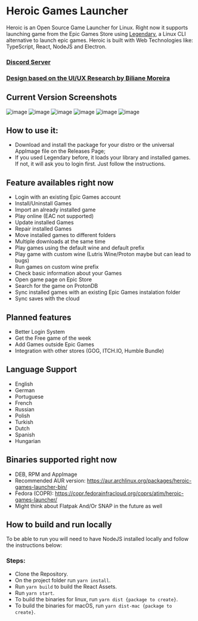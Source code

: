 # Heroic Games Launcher

Heroic is an Open Source Game Launcher for Linux.
Right now it supports launching game from the Epic Games Store using [Legendary](https://github.com/derrod/legendary), a Linux CLI alternative to launch epic games.
Heroic is built with Web Technologies like: TypeScript, React, NodeJS and Electron.

### [Discord Server](https://discord.gg/rHJ2uqdquK)

### [Design based on the UI/UX Research by Biliane Moreira ](https://bilianemoreira.com/heroic-game-launcher-for-linux)

## Current Version Screenshots

![image](https://user-images.githubusercontent.com/26871415/108600496-bcd0f980-7397-11eb-86d0-95e4f9aa6125.png)
![image](https://user-images.githubusercontent.com/26871415/108600444-898e6a80-7397-11eb-961e-b8ee5ad5e3a3.png)
![image](https://user-images.githubusercontent.com/26871415/108600533-f6096980-7397-11eb-8272-5105f75d92c8.png)
![image](https://user-images.githubusercontent.com/26871415/108600451-8eebb500-7397-11eb-966a-70849a589902.png)
![image](https://user-images.githubusercontent.com/26871415/108600462-a460df00-7397-11eb-8a42-cde5b9b2744c.png)
![image](https://user-images.githubusercontent.com/26871415/108600516-e2f69980-7397-11eb-8b96-513729859b86.png)

## How to use it:

- Download and install the package for your distro or the universal AppImage file on the Releases Page;
- If you used Legendary before, it loads your library and installed games. If not, it will ask you to login first. Just follow the instructions.

## Feature availables right now

- Login with an existing Epic Games account
- Install/Uninstall Games
- Import an already installed game
- Play online (EAC not supported)
- Update installed Games
- Repair installed Games
- Move installed games to different folders
- Multiple downloads at the same time
- Play games using the default wine and default prefix
- Play game with custom wine (Lutris Wine/Proton maybe but can lead to bugs)
- Run games on custom wine prefix
- Check basic information about your Games
- Open game page on Epic Store
- Search for the game on ProtonDB
- Sync installed games with an existing Epic Games instalation folder
- Sync saves with the cloud

## Planned features

- Better Login System
- Get the Free game of the week
- Add Games outside Epic Games
- Integration with other stores (GOG, ITCH.IO, Humble Bundle)

## Language Support

- English
- German
- Portuguese
- French
- Russian
- Polish
- Turkish
- Dutch
- Spanish
- Hungarian

## Binaries supported right now

- DEB, RPM and AppImage
- Recommended AUR version: https://aur.archlinux.org/packages/heroic-games-launcher-bin/
- Fedora (COPR): https://copr.fedorainfracloud.org/coprs/atim/heroic-games-launcher/
- Might think about Flatpak And/Or SNAP in the future as well

## How to build and run locally

To be able to run you will need to have NodeJS installed locally and follow the instructions below:

### Steps:

- Clone the Repository.
- On the project folder run `yarn install`.
- Run `yarn build` to build the React Assets.
- Run `yarn start`.
- To build the binaries for linux, run `yarn dist {package to create}`.
- To build the binaries for macOS, run `yarn dist-mac {package to create}`.
